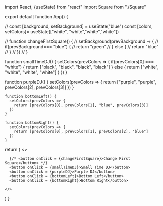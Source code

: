 import React, {useState} from "react"
import Square from "./Square"

export default function App() {

// const [background, setBackground] = useState("blue")
const [colors, setColors]= useState(["white", "white","white","white"])

// function changeFirstSquare() {
//     setBackground(prevBackground => {
//           if(prevBackground=== "blue") {
//             return "green"
//           } else {
//             return "blue"
//           }
//     })
// }

function smallTimeDJ() {
    setColors(prevColors => {
      if(prevColors[0] === "white") {
        return ["black", "black", "black", "black"]
      } else {
        return ["white", "white", "white", "white"]
      }
    })
}

function purpleDJ() {
    setColors(prevColors => {
      return ["purple", "purple", prevColors[2], prevColors[3]]
    })
    }

    function bottomLeft() {
      setColors(prevColors => {
        return [prevColors[0], prevColors[1], "blue", prevColors[3]]
      })
    }

    function bottomRight() {
      setColors(prevColors => {
        return [prevColors[0], prevColors[1], prevColors[2], "blue"]
      })
    }

  return (
    <>
      <div className = "box-container">
          <Square  background= {colors[0]} />
          <Square  background= {colors[1]} />
          <Square  background= {colors[2]} />
          <Square  background= {colors[3]} />
      </div>

      {/* <button onClick = {changeFirstSquare}>Change First Square</button> */}
      <button onClick = {smallTimeDJ}>Small Time DJ</button>
      <button onClick = {purpleDJ}>Purple DJ</button>
      <button onClick = {bottomLeft}>Bottom Left</button>
      <button onClick = {bottomRight}>Bottom Right</button>

    </>
  )
}